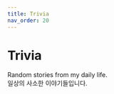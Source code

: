 ```yaml
---
title: Trivia
nav_order: 20
---
```


# Trivia
Random stories from my daily life.  
일상의 사소한 이야기들입니다.

